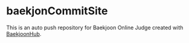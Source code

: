 # baekjonCommitSite
This is an auto push repository for Baekjoon Online Judge created with [BaekjoonHub](https://github.com/BaekjoonHub/BaekjoonHub).
